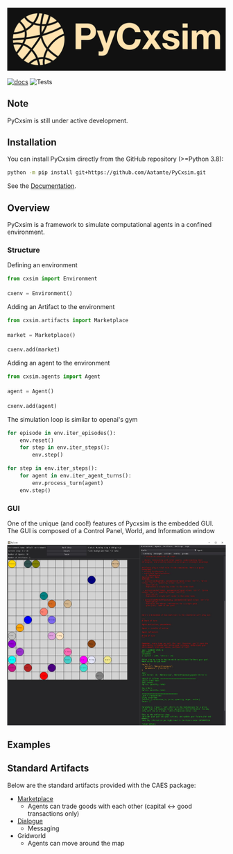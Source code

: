 ![PyCxsim Logo](docs/assets/pycxsim_full_logo.png)

[![docs](https://github.com/Aatamte/PyCxsim/workflows/docs/badge.svg)](https://Aatamte.github.io/PyCxsim/)
![Tests](https://github.com/Aatamte/PyCxsim/actions/workflows/python-tests.yml/badge.svg)

## Note

PyCxsim is still under active development. 

## Installation

You can install PyCxsim directly from the GitHub repository (>=Python 3.8):

```bash
python -m pip install git+https://github.com/Aatamte/PyCxsim.git
```

See the [Documentation](https://Aatamte.github.io/PyCxsim/).

## Overview

PyCxsim is a framework to simulate computational agents in a confined environment.

### Structure

Defining an environment
```Python
from cxsim import Environment

cxenv = Environment()
```
Adding an Artifact to the environment
```Python
from cxsim.artifacts import Marketplace

market = Marketplace()

cxenv.add(market)
```
Adding an agent to the environment
```Python
from cxsim.agents import Agent

agent = Agent()

cxenv.add(agent)
```
The simulation loop is similar to openai's gym
```Python
for episode in env.iter_episodes():
    env.reset()
    for step in env.iter_steps():
        env.step()
```


```Python
for step in env.iter_steps():
    for agent in env.iter_agent_turns():
        env.process_turn(agent)
    env.step()
```

### GUI

One of the unique (and cool!) features of Pycxsim is the embedded GUI.
The GUI is composed of a Control Panel, World, and Information window

![Image Description](./docs/assets/GUI_example.JPG)

## Examples

## Standard Artifacts

Below are the standard artifacts provided with the CAES package:

- [Marketplace](https://github.com/Aatamte/CAES/blob/main/src/caes/artifacts/marketplace.py)
  - Agents can trade goods with each other (capital <-> good transactions only)
- [Dialogue](https://github.com/Aatamte/CAES/blob/main/src/caes/artifacts/dialogue.py)
  - Messaging 
- Gridworld
  - Agents can move around the map
